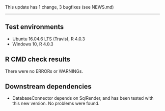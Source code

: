 This update has 1 change, 3 bugfixes (see NEWS.md)

---

## Test environments
* Ubuntu 16.04.6 LTS (Travis), R 4.0.3
* Windows 10, R 4.0.3

## R CMD check results

There were no ERRORs or WARNINGs. 

## Downstream dependencies

- DatabaseConnector depends on SqlRender, and has been tested with this new version. No problems were found.